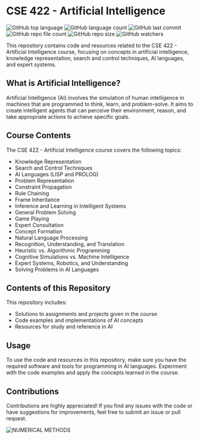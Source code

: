 # CSE 422 - Artificial Intelligence
![GitHub top language](https://img.shields.io/github/languages/top/yourusername/CSE422-Artificial-Intelligence?color=f5f5dc) 
![GitHub language count](https://img.shields.io/github/languages/count/yourusername/CSE422-Artificial-Intelligence?color=f5f5dc) 
![GitHub last commit](https://img.shields.io/github/last-commit/yourusername/CSE422-Artificial-Intelligence?color=f5f5dc) 
![GitHub repo file count](https://img.shields.io/github/directory-file-count/yourusername/CSE422-Artificial-Intelligence?color=f5f5dc)
![GitHub repo size](https://img.shields.io/github/repo-size/yourusername/CSE422-Artificial-Intelligence?color=f5f5dc)
![GitHub watchers](https://img.shields.io/github/watchers/yourusername/CSE422-Artificial-Intelligence?style=social)

This repository contains code and resources related to the CSE 422 - Artificial Intelligence course, focusing on concepts in artificial intelligence, knowledge representation, search and control techniques, AI languages, and expert systems.

## What is Artificial Intelligence?

Artificial Intelligence (AI) involves the simulation of human intelligence in machines that are programmed to think, learn, and problem-solve. It aims to create intelligent agents that can perceive their environment, reason, and take appropriate actions to achieve specific goals.

## Course Contents

The CSE 422 - Artificial Intelligence course covers the following topics:

- Knowledge Representation
- Search and Control Techniques
- AI Languages (LISP and PROLOG)
- Problem Representation
- Constraint Propagation
- Rule Chaining
- Frame Inheritance
- Inference and Learning in Intelligent Systems
- General Problem Solving
- Game Playing
- Expert Consultation
- Concept Formation
- Natural Language Processing
- Recognition, Understanding, and Translation
- Heuristic vs. Algorithmic Programming
- Cognitive Simulations vs. Machine Intelligence
- Expert Systems, Robotics, and Understanding
- Solving Problems in AI Languages

## Contents of this Repository

This repository includes:

- Solutions to assignments and projects given in the course
- Code examples and implementations of AI concepts
- Resources for study and reference in AI

## Usage

To use the code and resources in this repository, make sure you have the required software and tools for programming in AI languages. Experiment with the code examples and apply the concepts learned in the course.

## Contributions

Contributions are highly appreciated! If you find any issues with the code or have suggestions for improvements, feel free to submit an issue or pull request.

![NUMERICAL METHODS](https://github.com/shihabmuhtasim/Cse422-Artificial-Intelligence/assets/92597456/7290e27f-7591-438d-a2e0-c69419f7dfb7)

